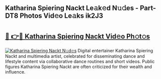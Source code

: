 ## Katharina Spiering Nackt Le𝚊k𝚎d N𝚞𝚍es - Part-DT8 Photos Vid𝚎o Le𝚊ks ik2J3

# <h2><a href="http://fb5j6es.evod.top/?m=Katharina+Spiering+Nackt">🔗 👉🔴 Katharina Spiering Nackt Vid𝚎o Ph𝚘t𝚘s</a></h2>

[![Katharina Spiering Nackt N𝚞d𝚎s](https://i.imgur.com/8V9OHl7.gif)](http://fb5j6es.evod.top/?m=Katharina+Spiering+Nackt)
Digital entertainer Katharina Spiering Nackt and multimedia artist, celebrated for disseminating dance and lifestyle content via collaborative dance routines and short videos. Public figures Katharina Spiering Nackt are often criticized for their wealth and influence. 
